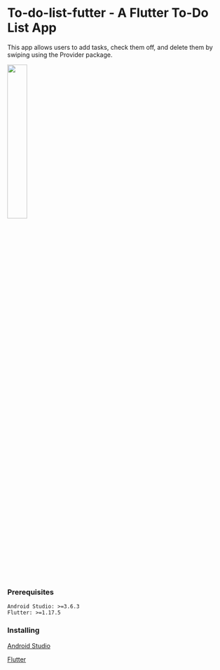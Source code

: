 # To-do-list-futter - A Flutter To-Do List App

This app allows users to add tasks, check them off, and delete them by swiping using the Provider package.

<img src="https://i.imgur.com/mXxLzT7.gif" width="30%"/>
  
### Prerequisites

```
Android Studio: >=3.6.3
Flutter: >=1.17.5
```
### Installing

[Android Studio](https://developer.android.com/studio)

[Flutter](https://flutter.dev/docs/get-started/install)
